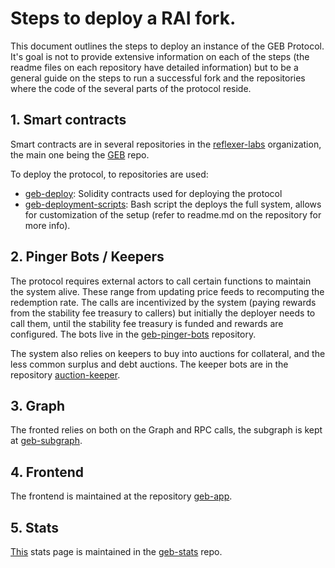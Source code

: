 # Steps to deploy a RAI fork.

This document outlines the steps to deploy an instance of the GEB Protocol. It's goal is not to provide extensive information on each of the steps (the readme files on each repository have detailed information) but to be a general guide on the steps to run a successful fork and the repositories where the code of the several parts of the protocol reside.

## 1. Smart contracts
Smart contracts are in several repositories in the [reflexer-labs](https://github.com/reflexer-labs) organization, the main one being the [GEB](https://github.com/reflexer-labs/geb) repo.

To deploy the protocol, to repositories are used:
- [geb-deploy](https://github.com/reflexer-labs/geb-deploy): Solidity contracts used for deploying the protocol
- [geb-deployment-scripts](https://github.com/reflexer-labs/geb-deployment-scripts): Bash script the deploys the full system, allows for customization of the setup (refer to readme.md on the repository for more info).

## 2. Pinger Bots / Keepers

The protocol requires external actors to call certain functions to maintain the system alive. These range from updating price feeds to recomputing the redemption rate. The calls are incentivized by the system (paying rewards from the stability fee treasury to callers) but initially the deployer needs to call them, until the stability fee treasury is funded and rewards are configured. The bots live in the [geb-pinger-bots](https://github.com/reflexer-labs/geb-pinger-bots) repository.

The system also relies on keepers to buy into auctions for collateral, and the less common surplus and debt auctions. The keeper bots are in the repository [auction-keeper](https://github.com/reflexer-labs/auction-keeper).

## 3. Graph

The fronted relies on both on the Graph and RPC calls, the subgraph is kept at [geb-subgraph](https://github.com/reflexer-labs/geb-subgraph).

## 4. Frontend

The frontend is maintained at the repository [geb-app](https://github.com/reflexer-labs/geb-app).

## 5. Stats

[This](https://stats.reflexer.finance/) stats page is maintained in the [geb-stats](https://github.com/reflexer-labs/geb-stats) repo.